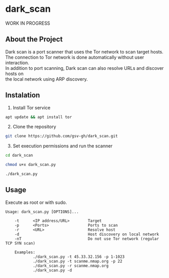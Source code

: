 # dark_scan
WORK IN PROGRESS

## About the Project
Dark scan is a port scanner that uses the Tor network to scan target hosts.<br/>
The connection to Tor network is done automatically without user interaction.<br/>
In addition to port scanning, Dark scan can also resolve URLs and discover hosts on<br/>
the local network using ARP discovery.<br/>
<!-- A port scanner that uses the Tor network to scan target hosts.<br/> -->

## Instalation

1. Install Tor service<br/>
```bash
apt update && apt install tor
```
2. Clone the repository<br/>
```bash
git clone https://github.com/gsv-gh/dark_scan.git
```
3. Set execution permissions and run the scanner
```bash
cd dark_scan

chmod u+x dark_scan.py

./dark_scan.py
```


<!-- Requires python 3 and scapy. -->

<!-- Tested on Kali.<br/> -->

## Usage

Execute as root or with sudo.

    Usage: dark_scan.py [OPTIONS]...

        -t      <IP address/URL>        Target
        -p      <Ports>                 Ports to scan
        -r      <URL>                   Resolve host
        -d                              Host discovery on local network
        -nT                             Do not use Tor network (regular TCP SYN scan)

        Examples:
                ./dark_scan.py -t 45.33.32.156 -p 1-1023
                ./dark_scan.py -t scanme.nmap.org -p 22
                ./dark_scan.py -r scanme.nmap.org
                ./dark_scan.py -d


